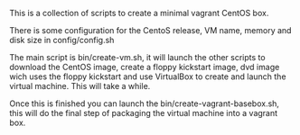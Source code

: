 This is a collection of scripts to create a minimal vagrant CentOS box.

There is some configuration for the CentoS release, VM name, memory and disk 
size in config/config.sh

The main script is bin/create-vm.sh, it will launch the other scripts to 
download the CentOS image, create a floppy kickstart image, dvd image wich uses
the floppy kickstart and use VirtualBox to create and launch the virtual 
machine. This will take a while.

Once this is finished you can launch the bin/create-vagrant-basebox.sh, this 
will do the final step of packaging the virtual machine into a vagrant box.
